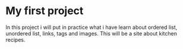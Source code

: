 
<h1>My first project</h1>
In this project i will put in practice what i have learn about ordered list, unordered list, links, tags and images.
This will be a site about kitchen recipes.
